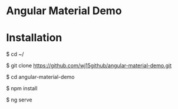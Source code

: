 Angular Material Demo
=============

# Installation

$ cd ~/

$ git clone https://github.com/wj15github/angular-material-demo.git

$ cd angular-material-demo

$ npm install

$ ng serve

